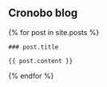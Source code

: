 ## Cronobo blog

{% for post in site.posts %}

    ### post.title

    {{ post.content }}

{% endfor %}
